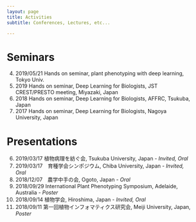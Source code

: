 ```yaml
---
layout: page
title: Activities
subtitle: Conferences, Lectures, etc...

---
```


# Seminars
4. 2019/05/21 Hands on seminar, plant phenotyping with deep learning, Tokyo Univ.
3. 2019	Hands on seminar, Deep Learning for Biologists, JST CREST/PRESTO meeting, Miyazaki, Japan 
2. 2018 Hands on seminar, Deep Learning for Biologists, AFFRC, Tsukuba, Japan
1. 2017 Hands on seminar, Deep Learning for Biologists, Nagoya University, Japan

# Presentations

6. 2019/03/17    植物病理を紡ぐ会, Tsukuba University, Japan - *Invited, Oral* 
5. 2019/03/17　育種学会シンポジウム, Chiba University, Japan - *Invited, Oral*
4. 2018/12/07　農学中手の会, Ogoto, Japan - *Oral*
3. 2018/09/29    International Plant Phenotyping Symposium, Adelaide, Australia - *Poster*
2. 2018/09/14    植物学会, Hiroshima, Japan - *Invited, Oral*
1. 2018/09/11    第一回植物インフォマティクス研究会, Meiji University, Japan, *Poster*